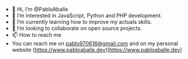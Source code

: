 - 👋 Hi, I’m @PabloAballe
- 👀 I’m interested in JavaScript, Python and PHP development.
- 🌱 I’m currently learning how to improve my actuals skills.
- 💞️ I’m looking to collaborate on open source projects.
- 📫 How to reach me 
- You can reach me on pablo970616@gmail.com and on my personal website (https://www.pabloaballe.dev)[https://www.pabloaballe.dev]

